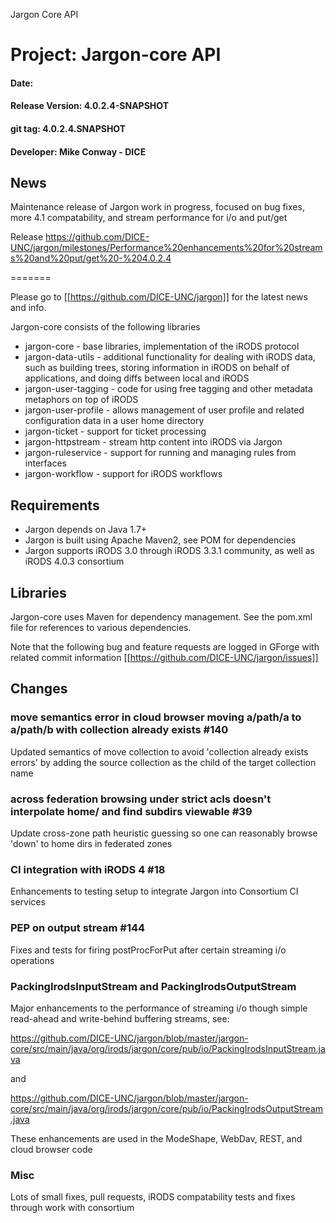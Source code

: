 
Jargon Core API


# Project: Jargon-core API
#### Date:
#### Release Version: 4.0.2.4-SNAPSHOT
#### git tag: 4.0.2.4.SNAPSHOT
#### Developer: Mike Conway - DICE

## News

Maintenance release of Jargon work in progress, focused on bug fixes, more 4.1 compatability, and stream performance for i/o and put/get

Release  https://github.com/DICE-UNC/jargon/milestones/Performance%20enhancements%20for%20streams%20and%20put/get%20-%204.0.2.4

=======

Please go to [[https://github.com/DICE-UNC/jargon]] for the latest news and info.

Jargon-core consists of the following libraries

* jargon-core - base libraries, implementation of the iRODS protocol
* jargon-data-utils - additional functionality for dealing with iRODS data, such as building trees, storing information in iRODS on behalf of applications, and doing diffs between local and iRODS
* jargon-user-tagging - code for using free tagging and other metadata metaphors on top of iRODS
* jargon-user-profile - allows management of user profile and related configuration data in a user home directory
* jargon-ticket - support for ticket processing
* jargon-httpstream - stream http content into iRODS via Jargon
* jargon-ruleservice - support for running and managing rules from interfaces
* jargon-workflow - support for iRODS workflows

## Requirements

* Jargon depends on Java 1.7+
* Jargon is built using Apache Maven2, see POM for dependencies
* Jargon supports iRODS 3.0 through iRODS 3.3.1 community, as well as iRODS 4.0.3 consortium

## Libraries

Jargon-core uses Maven for dependency management.  See the pom.xml file for references to various dependencies.

Note that the following bug and feature requests are logged in GForge with related commit information [[https://github.com/DICE-UNC/jargon/issues]]

## Changes

### move semantics error in cloud browser moving a/path/a to a/path/b with collection already exists #140

Updated semantics of move collection to avoid 'collection already exists errors' by adding the source collection as the child of the target collection name

###  across federation browsing under strict acls doesn't interpolate home/ and find subdirs viewable #39 

Update cross-zone path heuristic guessing so one can reasonably browse 'down' to home dirs in federated zones

###  CI integration with iRODS 4 #18 

Enhancements to testing setup to integrate Jargon into Consortium CI services

###  PEP on output stream #144 

Fixes and tests for firing postProcForPut after certain streaming i/o operations

### PackingIrodsInputStream and PackingIrodsOutputStream 

Major enhancements to the performance of streaming i/o though simple read-ahead and write-behind buffering streams, see:

https://github.com/DICE-UNC/jargon/blob/master/jargon-core/src/main/java/org/irods/jargon/core/pub/io/PackingIrodsInputStream.java

and

https://github.com/DICE-UNC/jargon/blob/master/jargon-core/src/main/java/org/irods/jargon/core/pub/io/PackingIrodsOutputStream.java

These enhancements are used in the ModeShape, WebDav, REST, and cloud browser code

### Misc

Lots of small fixes, pull requests, iRODS compatability tests and fixes through work with consortium
